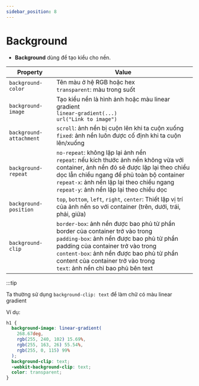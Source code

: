 ```yaml
---
sidebar_position: 8
---
```


# Background

- **Background** dùng để tạo kiểu cho nền.

| Property                | Value                                                                                                                                                                                                                                                                                             |
| ----------------------- | ------------------------------------------------------------------------------------------------------------------------------------------------------------------------------------------------------------------------------------------------------------------------------------------------- |
| `background-color`      | Tên màu ở hệ RGB hoặc hex<br />`transparent`: màu trong suốt                                                                                                                                                                                                                                      |
| `background-image`      | Tạo kiểu nền là hình ảnh hoặc màu linear gradient<br />`linear-gradient(...)`<br />`url("Link to image")`                                                                                                                                                                                         |
| `background-attachment` | `scroll`: ảnh nền bị cuộn lên khi ta cuộn xuống<br />`fixed`: ảnh nền luôn được cố định khi ta cuộn lên/xuống                                                                                                                                                                                     |
| `background-repeat`     | `no-repeat`: không lặp lại ảnh nền<br />`repeat`: nếu kích thước ảnh nền không vừa với container, ảnh nền đó sẽ được lặp lại theo chiểu dọc lẫn chiều ngang để phủ toàn bộ container<br />`repeat-x`: ảnh nền lặp lại theo chiều ngang<br />`repeat-y`: ảnh nền lặp lại theo chiều dọc            |
| `background-position`   | `top`, `bottom`, `left`, `right`, `center`: Thiết lập vị trí của ảnh nền so với container (trên, dưới, trái, phải, giữa)                                                                                                                                                                          |
| `background-clip`       | `border-box`: ảnh nền được bao phủ từ phần border của container trở vào trong<br />`padding-box`: ảnh nền được bao phủ từ phần padding của container trở vào trong<br />`content-box`: ảnh nền được bao phủ từ phần content của container trở vào trong<br />`text`: ảnh nền chỉ bao phủ bên text |

:::tip

Ta thường sử dụng `background-clip: text` để làm chữ có màu linear gradient

Ví dụ:

```css
h1 {
  background-image: linear-gradient(
    268.67deg,
    rgb(255, 240, 102) 15.69%,
    rgb(255, 163, 26) 55.54%,
    rgb(255, 0, 115) 99%
  );
  background-clip: text;
  -webkit-background-clip: text;
  color: transparent;
}
```

